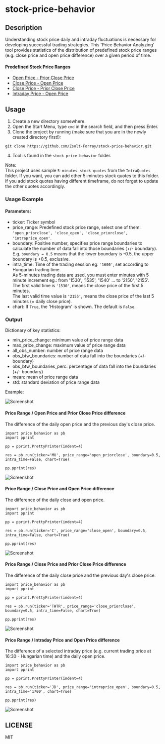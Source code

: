 # stock-price-behavior

## Description
Understanding stock price daily and intraday fluctuations is necessary for developing successful trading strategies. This 'Price Behavior Analyzing' tool provides statistics of the distribution of predefined stock price ranges (e.g. close price and open price difference) over a given period of time.

#### Predefined Stock Price Ranges

- [Open Price - Prior Close Price](#price-range-/-open-price-and-prior-close-price-difference)
- [Close Price - Open Price](#price-range-/-close-price-and-open-price-difference)
- [Close Price - Prior Close Price](#price-range-/-close-price-and-prior-close-price-difference)
- [Intraday Price - Open Price](#price-range-/-intraday-price-and-open-price-difference)

## Usage
1.  Create a new directory somewhere.
2.  Open the Start Menu, type `cmd` in the search field, and then press Enter.
3.  Clone the project by running (make sure that you are in the newly created directory first!):
```
git clone https://github.com/Zsolt-Forray/stock-price-behavior.git
```
4.  Tool is found in the `stock-price-behavior` folder.

Note:   
This project uses sample `5-minutes stock quotes` from the `IntraQuotes` folder. If you want, you can add other 5-minutes stock quotes to this folder. If you add stock quotes having different timeframe, do not forget to update the other quotes accordingly.

### Usage Example

#### Parameters:
+   ticker: Ticker symbol
+   price_range: Predefined stock price range, select one of them: `'open_priorclose', 'close_open', 'close_priorclose', 'intraprice_open'`.
+   boundary: Positive number, specifies price range boundaries to calculate the number of data fall into those boundaries (+/- boundary). E.g. `boundary = 0.5` means that the lower boundary is -0.5, the upper boundary is +0.5, exclusive.
+   intra_time: Time of the trading session eg. `'1600'`, set according to Hungarian trading time.   
As 5-minutes trading data are used, you must enter minutes with 5 minute increment eg.: from '1530', '1535', '1540' ... to '2150', '2155'.   
The first valid time is `'1530'`, means the close price of the first 5 minutes.   
The last valid time value is `'2155'`, means the close price of the last 5 minutes (= daily close price).
+   chart: If `True`, the 'Histogram' is shown. The default is `False`.

### Output
Dictionary of key statistics:

+   min_price_change: minimum value of price range data
+   max_price_change: maximum value of price range data
+   all_obs_number: number of price range data
+   obs_btw_boundaries: number of data fall into the boundaries (+/- boundary)
+   obs_btw_boundaries_perc: percentage of data fall into the boundaries (+/- boundary)
+   mean: mean of price range data
+   std: standard deviation of price range data

Example:

![Screenshot](/png/dictionary_out.png)

#### Price Range / Open Price and Prior Close Price difference
The difference of the daily open price and the previous day's close price.

```
import price_behavior as pb
import pprint

pp = pprint.PrettyPrinter(indent=4)

res = pb.run(ticker='MU', price_range='open_priorclose', boundary=0.5, intra_time=False, chart=True)

pp.pprint(res)
```

![Screenshot](/png/open_priorclose_chart_out.png)

#### Price Range / Close Price and Open Price difference
The difference of the daily close and open price.

```
import price_behavior as pb
import pprint

pp = pprint.PrettyPrinter(indent=4)

res = pb.run(ticker='C', price_range='close_open', boundary=0.5, intra_time=False, chart=True)

pp.pprint(res)
```

![Screenshot](/png/close_open_chart_out.png)

#### Price Range / Close Price and Prior Close Price difference
The difference of the daily close price and the previous day's close price.

```
import price_behavior as pb
import pprint

pp = pprint.PrettyPrinter(indent=4)

res = pb.run(ticker='TWTR', price_range='close_priorclose', boundary=0.5, intra_time=False, chart=True)

pp.pprint(res)
```

![Screenshot](/png/close_priorclose_chart_out.png)

#### Price Range / Intraday Price and Open Price difference
The difference of a selected intraday price (e.g. current trading price at 16:30 - Hungarian time) and the daily open price.

```
import price_behavior as pb
import pprint

pp = pprint.PrettyPrinter(indent=4)

res = pb.run(ticker='JD', price_range='intraprice_open', boundary=0.5, intra_time='1700', chart=True)

pp.pprint(res)
```

![Screenshot](/png/intra_open_chart_out.png)

## LICENSE
MIT
